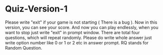 # Quiz-Version-1
Please write "exit" if your game is not starting ( There is a bug ).
Now in this version, you can see your score.
And now you can play endlessly, when you want to stop just write "exit" in prompt window.
There are total four questions, which will repeat randomly.
Please do write whole answer just write option number like 0 or 1 or 2 etc in answer prompt. 
RQ stands for Random Question.
